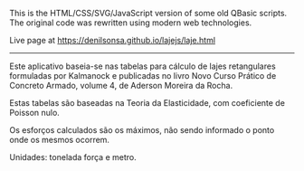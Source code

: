 This is the HTML/CSS/SVG/JavaScript version of some old QBasic scripts. The
original code was rewritten using modern web technologies.

Live page at <https://denilsonsa.github.io/lajejs/laje.html>

---

Este aplicativo baseia-se nas tabelas para cálculo de lajes retangulares formuladas por Kalmanock e publicadas no livro Novo Curso Prático de Concreto Armado, volume 4, de Aderson Moreira da Rocha.

Estas tabelas são baseadas na Teoria da Elasticidade, com coeficiente de Poisson nulo.

Os esforços calculados são os máximos, não sendo informado o ponto onde os mesmos ocorrem.

Unidades: tonelada força e metro.
